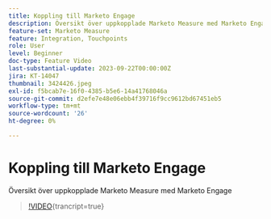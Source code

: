 ```yaml
---
title: Koppling till Marketo Engage
description: Översikt över uppkopplade Marketo Measure med Marketo Engage
feature-set: Marketo Measure
feature: Integration, Touchpoints
role: User
level: Beginner
doc-type: Feature Video
last-substantial-update: 2023-09-22T00:00:00Z
jira: KT-14047
thumbnail: 3424426.jpeg
exl-id: f5bcab7e-16f0-4385-b5e6-14a41768046a
source-git-commit: d2efe7e48e06ebb4f39716f9cc9612bd67451eb5
workflow-type: tm+mt
source-wordcount: '26'
ht-degree: 0%

---
```


# Koppling till Marketo Engage

Översikt över uppkopplade Marketo Measure med Marketo Engage

>[!VIDEO](https://video.tv.adobe.com/v/3424426/?learn=on){trancript=true}
